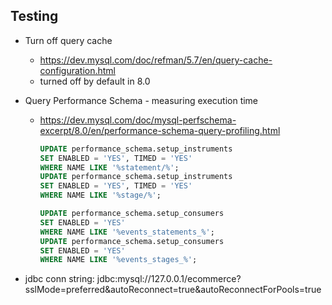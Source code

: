## Testing

- Turn off query cache
  - https://dev.mysql.com/doc/refman/5.7/en/query-cache-configuration.html
  - turned off by default in 8.0
- Query Performance Schema - measuring execution time
  - https://dev.mysql.com/doc/mysql-perfschema-excerpt/8.0/en/performance-schema-query-profiling.html
    ```SQL
    UPDATE performance_schema.setup_instruments
    SET ENABLED = 'YES', TIMED = 'YES'
    WHERE NAME LIKE '%statement/%';
    UPDATE performance_schema.setup_instruments
    SET ENABLED = 'YES', TIMED = 'YES'
    WHERE NAME LIKE '%stage/%';
    ```
    ```SQL
    UPDATE performance_schema.setup_consumers
    SET ENABLED = 'YES'
    WHERE NAME LIKE '%events_statements_%';
    UPDATE performance_schema.setup_consumers
    SET ENABLED = 'YES'
    WHERE NAME LIKE '%events_stages_%';
    ```

- jdbc conn string: jdbc:mysql://127.0.0.1/ecommerce?sslMode=preferred&autoReconnect=true&autoReconnectForPools=true